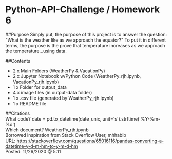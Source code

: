 # Python-API-Challenge /  Homework 6
##Purpose
Simply put, the purpose of this project is to answer the question: "What is the weather like as we approach the equator?"  To put it in different terms, the purpose is the prove that temperature increases as we approach the temperature...using data.

##Contents
  * 2 x Main Folders (WeatherPy & VacationPy)
  * 2 x Jupyter Notebook w/Python Code (WeatherPy_rjh.ipynb, VacationPy_rjh.ipynb)
  * 1 x Folder for output_data
  * 4 x image files (in output-data folder) 
  * 1 x .csv file (generated by WeatherPy_rjh.ipynb)
  * 1 x README file

##Citations  
What code?  date = pd.to_datetime(date_unix, unit='s').strftime('%Y-%m-%d')  
Which document?  WeatherPy_rjh.ipynb  
Borrowed inspiration from Stack Overflow User, mhhabib  
URL: https://stackoverflow.com/questions/65016116/pandas-converting-a-datetime-y-d-m-hm-to-y-m-d-hm  
Posted:  11/26/2020 @ 5:11
